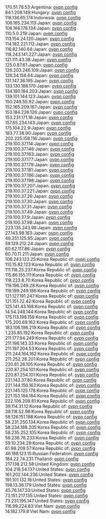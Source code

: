 170.51.76.53:Argentina: [ovpn config](vpn/170_51_76_53.ovpn)  
84.1.208.149:Hungary: [ovpn config](vpn/84_1_208_149.ovpn)  
118.136.65.174:Indonesia: [ovpn config](vpn/118_136_65_174.ovpn)  
106.165.234.113:Japan: [ovpn config](vpn/106_165_234_113.ovpn)  
106.166.178.134:Japan: [ovpn config](vpn/106_166_178_134.ovpn)  
110.5.0.219:Japan: [ovpn config](vpn/110_5_0_219.ovpn)  
113.154.24.120:Japan: [ovpn config](vpn/113_154_24_120.ovpn)  
114.182.221.112:Japan: [ovpn config](vpn/114_182_221_112.ovpn)  
116.82.140.64:Japan: [ovpn config](vpn/116_82_140_64.ovpn)  
118.243.141.227:Japan: [ovpn config](vpn/118_243_141_227.ovpn)  
121.111.43.38:Japan: [ovpn config](vpn/121_111_43_38.ovpn)  
125.0.87.61:Japan: [ovpn config](vpn/125_0_87_61.ovpn)  
126.203.246.109:Japan: [ovpn config](vpn/126_203_246_109.ovpn)  
126.34.156.64:Japan: [ovpn config](vpn/126_34_156_64.ovpn)  
131.147.36.195:Japan: [ovpn config](vpn/131_147_36_195.ovpn)  
133.130.188.170:Japan: [ovpn config](vpn/133_130_188_170.ovpn)  
134.180.184.203:Japan: [ovpn config](vpn/134_180_184_203.ovpn)  
139.101.144.123:Japan: [ovpn config](vpn/139_101_144_123.ovpn)  
150.249.55.92:Japan: [ovpn config](vpn/150_249_55_92.ovpn)  
152.165.209.167:Japan: [ovpn config](vpn/152_165_209_167.ovpn)  
153.184.226.126:Japan: [ovpn config](vpn/153_184_226_126.ovpn)  
153.231.171.16:Japan: [ovpn config](vpn/153_231_171_16.ovpn)  
157.65.234.143:Japan: [ovpn config](vpn/157_65_234_143.ovpn)  
175.104.22.9:Japan: [ovpn config](vpn/175_104_22_9.ovpn)  
183.77.38.90:Japan: [ovpn config](vpn/183_77_38_90.ovpn)  
202.225.158.116:Japan: [ovpn config](vpn/202_225_158_116.ovpn)  
219.100.37.114:Japan: [ovpn config](vpn/219_100_37_114.ovpn)  
219.100.37.146:Japan: [ovpn config](vpn/219_100_37_146.ovpn)  
219.100.37.163:Japan: [ovpn config](vpn/219_100_37_163.ovpn)  
219.100.37.177:Japan: [ovpn config](vpn/219_100_37_177.ovpn)  
219.100.37.179:Japan: [ovpn config](vpn/219_100_37_179.ovpn)  
219.100.37.181:Japan: [ovpn config](vpn/219_100_37_181.ovpn)  
219.100.37.186:Japan: [ovpn config](vpn/219_100_37_186.ovpn)  
219.100.37.198:Japan: [ovpn config](vpn/219_100_37_198.ovpn)  
219.100.37.207:Japan: [ovpn config](vpn/219_100_37_207.ovpn)  
219.100.37.221:Japan: [ovpn config](vpn/219_100_37_221.ovpn)  
219.100.37.26:Japan: [ovpn config](vpn/219_100_37_26.ovpn)  
219.100.37.30:Japan: [ovpn config](vpn/219_100_37_30.ovpn)  
219.100.37.31:Japan: [ovpn config](vpn/219_100_37_31.ovpn)  
219.100.37.49:Japan: [ovpn config](vpn/219_100_37_49.ovpn)  
219.100.37.9:Japan: [ovpn config](vpn/219_100_37_9.ovpn)  
219.100.37.98:Japan: [ovpn config](vpn/219_100_37_98.ovpn)  
223.135.243.98:Japan: [ovpn config](vpn/223_135_243_98.ovpn)  
27.143.98.163:Japan: [ovpn config](vpn/27_143_98_163.ovpn)  
49.251.125.95:Japan: [ovpn config](vpn/49_251_125_95.ovpn)  
59.129.212.24:Japan: [ovpn config](vpn/59_129_212_24.ovpn)  
60.62.117.86:Japan: [ovpn config](vpn/60_62_117_86.ovpn)  
60.70.11.211:Japan: [ovpn config](vpn/60_70_11_211.ovpn)  
106.243.123.25:Korea Republic of: [ovpn config](vpn/106_243_123_25.ovpn)  
110.15.82.123:Korea Republic of: [ovpn config](vpn/110_15_82_123.ovpn)  
111.118.25.237:Korea Republic of: [ovpn config](vpn/111_118_25_237.ovpn)  
115.86.155.111:Korea Republic of: [ovpn config](vpn/115_86_155_111.ovpn)  
118.223.8.70:Korea Republic of: [ovpn config](vpn/118_223_8_70.ovpn)  
119.196.249.28:Korea Republic of: [ovpn config](vpn/119_196_249_28.ovpn)  
119.199.249.186:Korea Republic of: [ovpn config](vpn/119_199_249_186.ovpn)  
121.127.191.247:Korea Republic of: [ovpn config](vpn/121_127_191_247.ovpn)  
121.151.72.42:Korea Republic of: [ovpn config](vpn/121_151_72_42.ovpn)  
125.141.43.168:Korea Republic of: [ovpn config](vpn/125_141_43_168.ovpn)  
14.54.248.144:Korea Republic of: [ovpn config](vpn/14_54_248_144.ovpn)  
175.113.198.156:Korea Republic of: [ovpn config](vpn/175_113_198_156.ovpn)  
175.200.69.162:Korea Republic of: [ovpn config](vpn/175_200_69_162.ovpn)  
183.106.198.219:Korea Republic of: [ovpn config](vpn/183_106_198_219.ovpn)  
1.235.85.192:Korea Republic of: [ovpn config](vpn/1_235_85_192.ovpn)  
211.177.94.249:Korea Republic of: [ovpn config](vpn/211_177_94_249.ovpn)  
211.196.143.33:Korea Republic of: [ovpn config](vpn/211_196_143_33.ovpn)  
211.197.204.53:Korea Republic of: [ovpn config](vpn/211_197_204_53.ovpn)  
211.244.164.162:Korea Republic of: [ovpn config](vpn/211_244_164_162.ovpn)  
211.252.28.201:Korea Republic of: [ovpn config](vpn/211_252_28_201.ovpn)  
220.81.26.105:Korea Republic of: [ovpn config](vpn/220_81_26_105.ovpn)  
220.87.254.101:Korea Republic of: [ovpn config](vpn/220_87_254_101.ovpn)  
220.87.254.101:Korea Republic of: [ovpn config](vpn/220_87_254_101.ovpn)  
221.143.37.80:Korea Republic of: [ovpn config](vpn/221_143_37_80.ovpn)  
221.144.156.163:Korea Republic of: [ovpn config](vpn/221_144_156_163.ovpn)  
221.145.125.178:Korea Republic of: [ovpn config](vpn/221_145_125_178.ovpn)  
221.153.184.184:Korea Republic of: [ovpn config](vpn/221_153_184_184.ovpn)  
222.106.208.81:Korea Republic of: [ovpn config](vpn/222_106_208_81.ovpn)  
39.114.31.12:Korea Republic of: [ovpn config](vpn/39_114_31_12.ovpn)  
39.118.52.98:Korea Republic of: [ovpn config](vpn/39_118_52_98.ovpn)  
58.126.151.198:Korea Republic of: [ovpn config](vpn/58_126_151_198.ovpn)  
58.231.250.134:Korea Republic of: [ovpn config](vpn/58_231_250_134.ovpn)  
58.234.188.205:Korea Republic of: [ovpn config](vpn/58_234_188_205.ovpn)  
58.235.252.105:Korea Republic of: [ovpn config](vpn/58_235_252_105.ovpn)  
58.236.76.233:Korea Republic of: [ovpn config](vpn/58_236_76_233.ovpn)  
59.10.234.29:Korea Republic of: [ovpn config](vpn/59_10_234_29.ovpn)  
61.98.209.57:Korea Republic of: [ovpn config](vpn/61_98_209_57.ovpn)  
46.188.123.15:Russian Federation: [ovpn config](vpn/46_188_123_15.ovpn)  
184.22.74.231:Thailand: [ovpn config](vpn/184_22_74_231.ovpn)  
217.138.212.58:United Kingdom: [ovpn config](vpn/217_138_212_58.ovpn)  
104.218.54.137:United States: [ovpn config](vpn/104_218_54_137.ovpn)  
161.202.144.236:United States: [ovpn config](vpn/161_202_144_236.ovpn)  
191.101.132.18:United States: [ovpn config](vpn/191_101_132_18.ovpn)  
198.13.36.179:United States: [ovpn config](vpn/198_13_36_179.ovpn)  
45.76.147.33:United States: [ovpn config](vpn/45_76_147_33.ovpn)  
73.151.217.135:United States: [ovpn config](vpn/73_151_217_135.ovpn)  
73.231.195.147:United States: [ovpn config](vpn/73_231_195_147.ovpn)  
116.99.224.83:Viet Nam: [ovpn config](vpn/116_99_224_83.ovpn)  
14.182.179.8:Viet Nam: [ovpn config](vpn/14_182_179_8.ovpn)  
